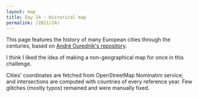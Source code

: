 ```yaml
---
layout: map
title: Day 24 – Historical map
permalink: /2021/24/
---
```


This page features the history of many European cities through the centuries, based on [André Ourednik's repository](https://github.com/aourednik/historical-basemaps).

I think I liked the idea of making a non-geographical map for once in this challenge.

Cities' coordinates are fetched from OpenStreetMap Nominatim service, and intersections are computed with countries of every reference year. Few glitches (mostly typos) remained and were manually fixed.

<div id="contribution_day24"></div>
<script type="text/javascript">
    var spec = "https://raw.githubusercontent.com/xoolive/30DayMapChallenge/master/data/challenge_day24.json";
    var opt = {"renderer": "canvas", "actions": true};
    vegaEmbed("#contribution_day24", spec, opt).then(function(result) { }).catch(console.error);
</script>
